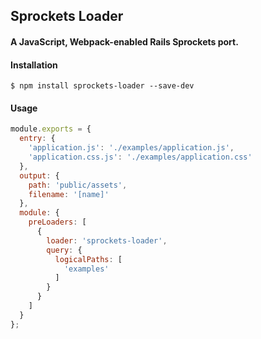 ## Sprockets Loader
#### A JavaScript, Webpack-enabled Rails Sprockets port.

#### Installation
`$ npm install sprockets-loader --save-dev`

#### Usage
```javascript
module.exports = {
  entry: {
    'application.js': './examples/application.js',
    'application.css.js': './examples/application.css'
  },
  output: {
    path: 'public/assets',
    filename: '[name]'
  },
  module: {
    preLoaders: [
      {
        loader: 'sprockets-loader',
        query: {
          logicalPaths: [
            'examples'
          ]
        }
      }
    ]
  }
};
```
